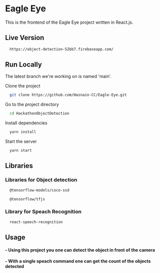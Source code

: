 
# Eagle Eye

This is the frontend of the Eagle Eye project written in React.js.

## Live Version

```bash
  https://object-detection-52bb7.firebaseapp.com/
```


## Run Locally

The latest branch we're working on is named 'main'.

Clone the project

```bash
  git clone https://github.com/Hasnain-CC/Eagle-Eye.git
```

Go to the project directory

```bash
  cd HackathonObjectDetection
```

Install dependencies

```bash
  yarn install
```

Start the server

```bash
  yarn start
```

## Libraries

### Libraries for Object detection 

```bash
  @tensorflow-models/coco-ssd
```
```bash
  @tensorflow/tfjs
``` 
### Library for Speach Recognition

```bash
  react-speech-recognition
```

## Usage

#### - Using this project you one can detect the object in front of the camera
#### - With a single speach command one can get the count of the objects detected